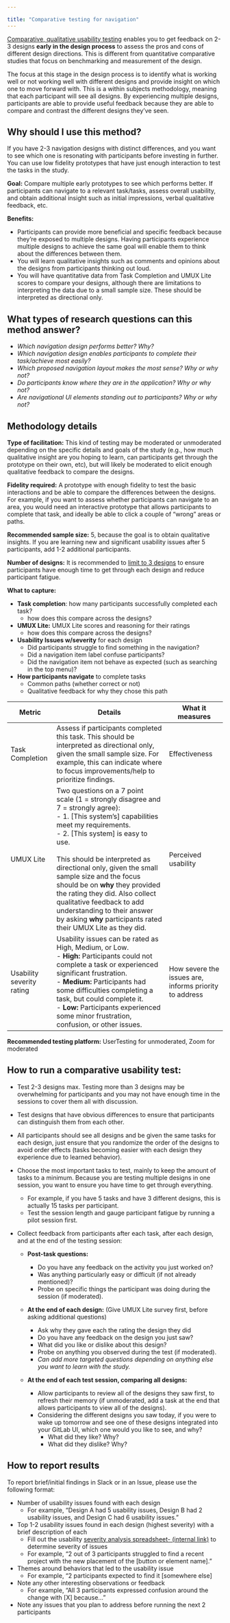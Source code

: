 ```yaml
---

title: "Comparative testing for navigation"
---
```








[Comparative, qualitative usability testing](https://www.uxmatters.com/mt/archives/2017/03/conducting-qualitative-comparative-usability-testing.php) enables you to get feedback on 2-3 designs **early in the design process** to assess the pros and cons of different design directions. This is different from quantitative comparative studies that focus on benchmarking and measurement of the design.

The focus at this stage in the design process is to identify what is working well or not working well with different designs and provide insight on which one to move forward with. This is a within subjects methodology, meaning that each participant will see all designs. By experiencing multiple designs, participants are able to provide useful feedback because they are able to compare and contrast the different designs they’ve seen.


## Why should I use this method?

If you have 2-3 navigation designs with distinct differences, and you want to see which one is resonating with participants before investing in further. You can use low fidelity prototypes that have just enough interaction to test the tasks in the study.

**Goal:** Compare multiple early prototypes to see which performs better. If participants can navigate to a relevant task/tasks, assess overall usability, and obtain additional insight such as initial impressions, verbal qualitative feedback, etc.

**Benefits:**
- Participants can provide more beneficial and specific feedback because they’re exposed to multiple designs. Having participants experience multiple designs to achieve the same goal will enable them to think about the differences between them.
- You will learn qualitative insights such as comments and opinions about the designs from participants thinking out loud.
- You will have quantitative data from Task Completion and UMUX Lite scores to compare your designs, although there are limitations to interpreting the data due to a small sample size. These should be interpreted as directional only.


## What types of research questions can this method answer?

- *Which navigation design performs better? Why?*
- *Which navigation design enables participants to complete their task/achieve most easily?*
- *Which proposed navigation layout makes the most sense? Why or why not?*
- *Do participants know where they are in the application? Why or why not?*
- *Are navigational UI elements standing out to participants? Why or why not?*


## Methodology details

**Type of facilitation:** This kind of testing may be moderated or unmoderated depending on the specific details and goals of the study (e.g., how much qualitative insight are you hoping to learn, can participants get through the prototype on their own, etc), but will likely be moderated to elicit enough qualitative feedback to compare the designs.


**Fidelity required:** A prototype with enough fidelity to test the basic interactions and be able to compare the differences between the designs. For example, if you want to assess whether participants can navigate to an area, you would need an interactive prototype that allows participants to complete that task, and ideally be able to click a couple of “wrong” areas or paths.  

**Recommended sample size:** 5, because the goal is to obtain qualitative insights. If you are learning new and significant usability issues after 5 participants, add 1-2 additional participants.

**Number of designs:** It is recommended to [limit to 3 designs](https://dscout.com/people-nerds/comparative-usability-testing) to ensure participants have enough time to get through each design and reduce participant fatigue.


**What to capture:**

- **Task completion**: how many participants successfully completed each task?
    - how does this compare across the designs?
- **UMUX Lite:** UMUX Lite scores and reasoning for their ratings
    - how does this compare across the designs?
- **Usability Issues w/severity** for each design
    - Did participants struggle to find something in the navigation?
    - Did a navigation item label confuse participants?
    - Did the navigation item not behave as expected (such as searching in the top menu)?
- **How participants navigate** to complete tasks
    - Common paths (whether correct or not)
    - Qualitative feedback for why they chose this path

| Metric                    | Details                                                                                                                                                                                                                                                                                                                                                                                                                                                          | What it measures          |
|---------------------------|------------------------------------------------------------------------------------------------------------------------------------------------------------------------------------------------------------------------------------------------------------------------------------------------------------------------------------------------------------------------------------------------------------------------------------------------------------------|---------------------------|
| Task Completion           | Assess if participants completed this task. This should be interpreted as directional only, given the small sample size. For example, this can indicate where to focus improvements/help to prioritize findings.                                                                                                                                                                                                                                                 | Effectiveness             |
| UMUX Lite                 | Two questions on a 7 point scale (1 = strongly disagree and 7 = strongly agree):<br> - 1. [This system’s] capabilities meet my requirements.<br> - 2. [This system] is easy to use.<br> <br>This should be interpreted as directional only, given the small sample size and the focus should be on **why** they provided the rating they did. Also collect qualitative feedback to add understanding to their answer by asking **why** participants rated their UMUX Lite as they did.  | Perceived usability       |
| Usability severity rating | Usability issues can be rated as High, Medium, or Low. <br> - **High:** Participants could not complete a task or experienced significant frustration.<br> - **Medium:** Participants had some difficulties completing a task, but could complete it.<br> - **Low:** Participants experienced some minor frustration, confusion, or other issues.                                                                                                                                     | How severe the issues are, informs priority to address |

**Recommended testing platform:** UserTesting for unmoderated,  Zoom for moderated

## How to run a comparative usability test:

- Test 2-3 designs max. Testing more than 3 designs may be overwhelming for participants and you may not have enough time in the sessions to cover them all with discussion. <br>

- Test designs that have obvious differences to ensure that participants can distinguish them from each other. <br>

- All participants should see all designs and be given the same tasks for each design, just ensure that you randomize the order of the designs to avoid order effects (tasks becoming easier with each design they experience due to learned behavior).

- Choose the most important tasks to test, mainly to keep the amount of tasks to a minimum. Because you are testing multiple designs in one session, you want to ensure you have time to get through everything.
    - For example, if you have 5 tasks and have 3 different designs, this is actually 15 tasks per participant.
    - Test the session length and gauge participant fatigue by running a pilot session first.  <br>

- Collect feedback from participants after each task, after each design, and at the end of the testing session:
    - **Post-task questions:**
        - Do you have any feedback on the activity you just worked on?
        - Was anything particularly easy or difficult (if not already mentioned)?
        - Probe on specific things the participant was doing during the session (if moderated).

    - **At the end of each design:**
(Give UMUX Lite survey first, before asking additional questions)
        - Ask why they gave each the rating the design they did
        - Do you have any feedback on the design you just saw?
        - What did you like or dislike about this design?
        - Probe on anything you observed during the test (if moderated).
        - *Can add more targeted questions depending on anything else you want to learn with the study.*

    - **At the end of each test session, comparing all designs:**
        - Allow participants to review all of the designs they saw first, to refresh their memory (if unmoderated, add a task at the end that allows participants to view all of the designs).
        - Considering the different designs you saw today, if you were to wake up tomorrow and see one of these designs integrated into your GitLab UI, which one would you like to see, and why?
            - What did they like? Why?
            - What did they dislike? Why?


## How to report results

To report brief/initial findings in Slack or in an Issue, please use the following format:
- Number of usability issues found with each design
    - For example, “Design A had 5 usability issues, Design B had 2 usability issues, and Design C had 6 usability issues.” <br>
- Top 1-2 usability issues found in each design (highest severity) with a brief description of each
    - Fill out the usability [severity analysis spreadsheet- (internal link)](https://docs.google.com/spreadsheets/d/1LkQG2NT1-xi352i0K_3arV2bYs7RlvJ2/edit#gid=1835440721) to determine severity of issues
    - For example, “2 out of 3 participants struggled to find a recent project with the new placement of the [button or element name].” <br>
- Themes around behaviors that led to the usability issue
    - For example, “2 participants expected to find it [somewhere else]<br>
- Note any other interesting observations or feedback
    - For example, “All 3 participants expressed confusion around the change with [X] because…”
- Note any issues that you plan to address before running the next 2 participants


